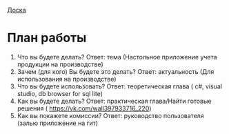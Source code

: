 [Доска](https://ru.yougile.com/team/b05b598eab42/%D0%9F%D1%80%D0%B8%D0%BC%D0%B5%D1%80-%D0%BF%D1%80%D0%BE%D0%B5%D0%BA%D1%82%D0%B0/Diplom)

# План работы
1. Что вы будете делать? Ответ: тема (Настольное приложение учета продукции на производстве)
2. Зачем (для кого) Вы будете это делать? Ответ: актуальность (Для использования на производстве)
3. Что вы будете использовать? Ответ: теоретическая глава ( c#, visual studio, db browser for sql lite)
4. Как вы будете делать? Ответ: практическая глава/Найти готовые решения  ( https://vk.com/wall397933716_220)                  
5. Как вы покажете комиссии? Ответ: руководство пользователя (залью приложение на гит)

